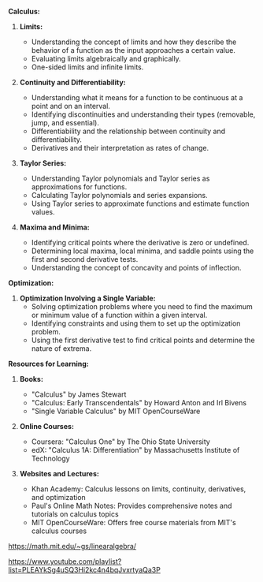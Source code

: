 

**Calculus:**

1. **Limits:**
   - Understanding the concept of limits and how they describe the behavior of a function as the input approaches a certain value.
   - Evaluating limits algebraically and graphically.
   - One-sided limits and infinite limits.

2. **Continuity and Differentiability:**
   - Understanding what it means for a function to be continuous at a point and on an interval.
   - Identifying discontinuities and understanding their types (removable, jump, and essential).
   - Differentiability and the relationship between continuity and differentiability.
   - Derivatives and their interpretation as rates of change.

3. **Taylor Series:**
   - Understanding Taylor polynomials and Taylor series as approximations for functions.
   - Calculating Taylor polynomials and series expansions.
   - Using Taylor series to approximate functions and estimate function values.

4. **Maxima and Minima:**
   - Identifying critical points where the derivative is zero or undefined.
   - Determining local maxima, local minima, and saddle points using the first and second derivative tests.
   - Understanding the concept of concavity and points of inflection.

**Optimization:**

1. **Optimization Involving a Single Variable:**
   - Solving optimization problems where you need to find the maximum or minimum value of a function within a given interval.
   - Identifying constraints and using them to set up the optimization problem.
   - Using the first derivative test to find critical points and determine the nature of extrema.

**Resources for Learning:**

1. **Books:**
   - "Calculus" by James Stewart
   - "Calculus: Early Transcendentals" by Howard Anton and Irl Bivens
   - "Single Variable Calculus" by MIT OpenCourseWare

2. **Online Courses:**
   - Coursera: "Calculus One" by The Ohio State University
   - edX: "Calculus 1A: Differentiation" by Massachusetts Institute of Technology

3. **Websites and Lectures:**
   - Khan Academy: Calculus lessons on limits, continuity, derivatives, and optimization
   - Paul's Online Math Notes: Provides comprehensive notes and tutorials on calculus topics
   - MIT OpenCourseWare: Offers free course materials from MIT's calculus courses



https://math.mit.edu/~gs/linearalgebra/

https://www.youtube.com/playlist?list=PLEAYkSg4uSQ3Hi2kc4n4bqJvxrtyaQa3P

